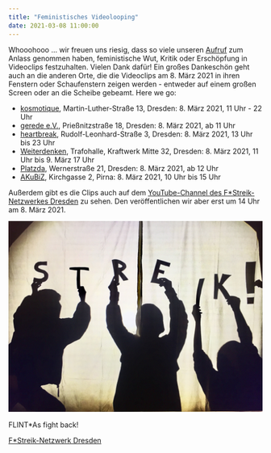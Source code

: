 ```yaml
---
title: "Feministisches Videolooping"
date: 2021-03-08 11:00:00
---
```


Whooohooo ... wir freuen uns riesig, dass so viele unseren [Aufruf](http://kosmotique.org/texts/2021-02-05-Aufruf-Videoaktion.html) zum Anlass genommen haben, feministische Wut, Kritik oder Erschöpfung in Videoclips festzuhalten. Vielen Dank dafür! Ein großes Dankeschön geht auch an die anderen Orte, die die Videoclips am 8. März 2021 in ihren Fenstern oder Schaufenstern zeigen werden - entweder auf einem großen Screen oder an die Scheibe gebeamt. Here we go:

* [kosmotique](https://www.kosmotique.org), Martin-Luther-Straße 13, Dresden: 8. März 2021, 11 Uhr - 22 Uhr
* [gerede e.V.](https://www.gerede-dresden.de/index.php/home.html), Prießnitzstraße 18, Dresden: 8. März 2021, ab 11 Uhr
* [heartbreak](https://twitter.com/herzbrech?lang=de), Rudolf-Leonhard-Straße 3, Dresden: 8. März 2021, 13 Uhr bis 23 Uhr
* [Weiterdenken](https://weiterdenken.de/), Trafohalle, Kraftwerk Mitte 32, Dresden: 8. März 2021, 11 Uhr bis 9. März 17 Uhr
* [Platzda](https://platzda.space/), Wernerstraße 21, Dresden: 8. März 2021, ab 12 Uhr
* [AKuBiZ](https://www.akubiz.de), Kirchgasse 2, Pirna: 8. März 2021, 10 Uhr bis 15 Uhr

Außerdem gibt es die Clips auch auf dem [YouTube-Channel des F\*Streik-Netzwerkes Dresden](https://www.youtube.com/watch?v=r-AVezERC0o) zu sehen. Den veröffentlichen wir aber erst um 14 Uhr am 8. März 2021.

![kosmotique FLINTA Streik 8. März 2021](/images/2021-03-08%20FLINTA%20Streik%20Schatten.jpg)

FLINT\*As fight back!

[F\*Streik-Netzwerk Dresden](https://www.f-streikdresden.de/)

